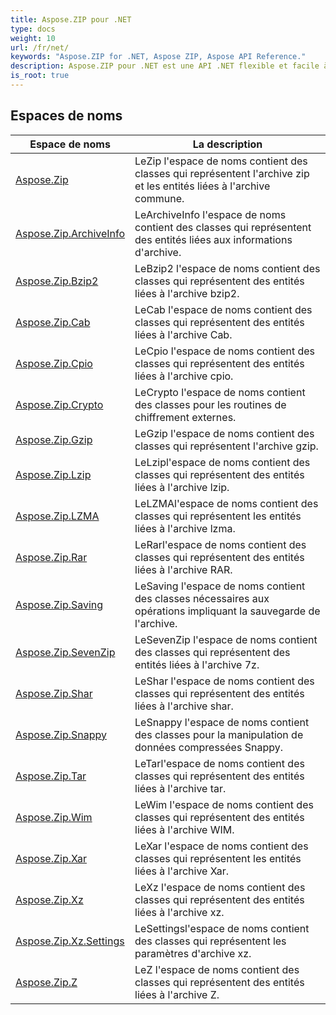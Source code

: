 ```yaml
---
title: Aspose.ZIP pour .NET
type: docs
weight: 10
url: /fr/net/
keywords: "Aspose.ZIP for .NET, Aspose ZIP, Aspose API Reference."
description: Aspose.ZIP pour .NET est une API .NET flexible et facile à utiliser qui vous permet de travailler avec la compression de fichiers dans un format ZIP standard.
is_root: true
---
```


## Espaces de noms

| Espace de noms | La description |
| --- | --- |
| [Aspose.Zip](./aspose.zip/) | LeZip l'espace de noms contient des classes qui représentent l'archive zip et les entités liées à l'archive commune. |
| [Aspose.Zip.ArchiveInfo](./aspose.zip.archiveinfo/) | LeArchiveInfo l'espace de noms contient des classes qui représentent des entités liées aux informations d'archive. |
| [Aspose.Zip.Bzip2](./aspose.zip.bzip2/) | LeBzip2 l'espace de noms contient des classes qui représentent des entités liées à l'archive bzip2. |
| [Aspose.Zip.Cab](./aspose.zip.cab/) | LeCab l'espace de noms contient des classes qui représentent des entités liées à l'archive Cab. |
| [Aspose.Zip.Cpio](./aspose.zip.cpio/) | LeCpio l'espace de noms contient des classes qui représentent des entités liées à l'archive cpio. |
| [Aspose.Zip.Crypto](./aspose.zip.crypto/) | LeCrypto l'espace de noms contient des classes pour les routines de chiffrement externes. |
| [Aspose.Zip.Gzip](./aspose.zip.gzip/) | LeGzip l'espace de noms contient des classes qui représentent l'archive gzip. |
| [Aspose.Zip.Lzip](./aspose.zip.lzip/) | LeLzipl'espace de noms contient des classes qui représentent des entités liées à l'archive lzip. |
| [Aspose.Zip.LZMA](./aspose.zip.lzma/) | LeLZMAl'espace de noms contient des classes qui représentent les entités liées à l'archive lzma. |
| [Aspose.Zip.Rar](./aspose.zip.rar/) | LeRarl'espace de noms contient des classes qui représentent des entités liées à l'archive RAR. |
| [Aspose.Zip.Saving](./aspose.zip.saving/) | LeSaving l'espace de noms contient des classes nécessaires aux opérations impliquant la sauvegarde de l'archive. |
| [Aspose.Zip.SevenZip](./aspose.zip.sevenzip/) | LeSevenZip l'espace de noms contient des classes qui représentent des entités liées à l'archive 7z. |
| [Aspose.Zip.Shar](./aspose.zip.shar/) | LeShar l'espace de noms contient des classes qui représentent des entités liées à l'archive shar. |
| [Aspose.Zip.Snappy](./aspose.zip.snappy/) | LeSnappy l'espace de noms contient des classes pour la manipulation de données compressées Snappy. |
| [Aspose.Zip.Tar](./aspose.zip.tar/) | LeTarl'espace de noms contient des classes qui représentent des entités liées à l'archive tar. |
| [Aspose.Zip.Wim](./aspose.zip.wim/) | LeWim l'espace de noms contient des classes qui représentent des entités liées à l'archive WIM. |
| [Aspose.Zip.Xar](./aspose.zip.xar/) | LeXar l'espace de noms contient des classes qui représentent les entités liées à l'archive Xar. |
| [Aspose.Zip.Xz](./aspose.zip.xz/) | LeXz l'espace de noms contient des classes qui représentent des entités liées à l'archive xz. |
| [Aspose.Zip.Xz.Settings](./aspose.zip.xz.settings/) | LeSettingsl'espace de noms contient des classes qui représentent les paramètres d'archive xz. |
| [Aspose.Zip.Z](./aspose.zip.z/) | LeZ l'espace de noms contient des classes qui représentent des entités liées à l'archive Z. |


